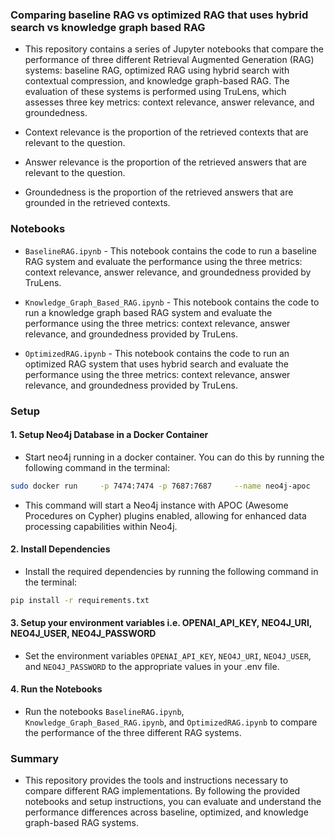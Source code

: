 ### Comparing baseline RAG vs optimized RAG that uses hybrid search vs knowledge graph based RAG

- This repository contains a series of Jupyter notebooks that compare the performance of three different Retrieval Augmented Generation (RAG) systems: baseline RAG, optimized RAG using hybrid search with contextual compression, and knowledge graph-based RAG. The evaluation of these systems is performed using TruLens, which assesses three key metrics: context relevance, answer relevance, and groundedness.

- Context relevance is the proportion of the retrieved contexts that are relevant to the question. 

- Answer relevance is the proportion of the retrieved answers that are relevant to the question. 

- Groundedness is the proportion of the retrieved answers that are grounded in the retrieved contexts.


### Notebooks

- `BaselineRAG.ipynb` - This notebook contains the code to run a baseline RAG system and evaluate the performance using the three metrics: context relevance, answer relevance, and groundedness provided by TruLens.

- `Knowledge_Graph_Based_RAG.ipynb` - This notebook contains the code to run a knowledge graph based RAG system and evaluate the performance using the three metrics: context relevance, answer relevance, and groundedness provided by TruLens.

- `OptimizedRAG.ipynb` - This notebook contains the code to run an optimized RAG system that uses hybrid search and evaluate the performance using the three metrics: context relevance, answer relevance, and groundedness provided by TruLens.

### Setup
#### 1. Setup Neo4j Database in a Docker Container

- Start neo4j running in a docker container. You can do this by running the following command in the terminal:

```bash
sudo docker run     -p 7474:7474 -p 7687:7687     --name neo4j-apoc     -e NEO4J_apoc_export_file_enabled=true     -e NEO4J_apoc_import_file_enabled=true     -e NEO4J_apoc_import_file_use__neo4j__config=true     -e NEO4J_PLUGINS=\[\"apoc\"\]     neo4j:5.19.0
```

- This command will start a Neo4j instance with APOC (Awesome Procedures on Cypher) plugins enabled, allowing for enhanced data processing capabilities within Neo4j.

#### 2. Install Dependencies

- Install the required dependencies by running the following command in the terminal:

```bash
pip install -r requirements.txt
```

#### 3. Setup your environment variables i.e. OPENAI_API_KEY, NEO4J_URI, NEO4J_USER, NEO4J_PASSWORD

- Set the environment variables `OPENAI_API_KEY`, `NEO4J_URI`, `NEO4J_USER`, and `NEO4J_PASSWORD` to the appropriate values in your .env file.


#### 4. Run the Notebooks

- Run the notebooks `BaselineRAG.ipynb`, `Knowledge_Graph_Based_RAG.ipynb`, and `OptimizedRAG.ipynb` to compare the performance of the three different RAG systems.

### Summary

- This repository provides the tools and instructions necessary to compare different RAG implementations. By following the provided notebooks and setup instructions, you can evaluate and understand the performance differences across baseline, optimized, and knowledge graph-based RAG systems.